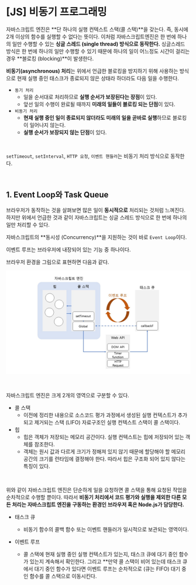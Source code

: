 # [JS] 비동기 프로그래밍

자바스크립트 엔진은 **단 하나의 실행 컨텍스트 스택(콜 스택)**을 갖는다. 즉, 동시에 2개 이상의 함수를 실행할 수 없다는 뜻이다. 이처럼 자바스크립트엔진은 한 번에 하나의 일만 수행할 수 있는 **싱글 스레드 (single thread) 방식으로 동작한다.** 싱글스레드 방식은 한 번에 하나의 일만 수행할 수 있기 때문에 하나의 일이 어느정도 시간이 걸리는 경우 **블로킹 (blocking)**이 발생한다.

**비동기(asynchronous) 처리**는 위에서 언급한 블로킹을 방지하기 위해 사용하는 방식으로 현재 실행 중인 태스크가 종료되지 않은 상태라 하더라도 다음 일을 수행한다.

- `동기 처리`
  - 일을 순서대로 처리하므로 **실행 순서가 보장된다는 장점**이 있다.
  - 앞선 일의 수행이 완료될 때까지 **미래의 일들이 블로킹 되는 단점**이 있다.
- `비동기 처리`
  - **현재 실행 중인 일이 종료되지 않더라도 미래의 일을 곧바로 실행**하므로 블로킹이 일어나지 않는다.
  - **실행 순서가 보장되지 않는 단점**이 있다.

<br>

`setTimeout`, `setInterval`, `HTTP 요청`, `이벤트 핸들러`는 비동기 처리 방식으로 동작한다.

<br>

## 1. Event Loop와 Task Queue

브라우저가 동작하는 것을 살펴보면 많은 일이 **동시적으로** 처리되는 것처럼 느껴진다. 하지만 위에서 언급한 것과 같이 자바스크립트는 싱글 스레드 방식으로 한 번에 하나의 일만 처리할 수 있다.

자바스크립트의 **동시성 (Concurrency)**을 지원하는 것이 바로 `Event Loop`이다.

이벤트 루프는 브라우저에 내장되어 있는 기능 중 하나이다.

브라우저 환경을 그림으로 표현하면 다음과 같다.

![](10_asynchronous.assets/browserenv.jpg)

<br>

자바스크립트 엔진은 크게 2개의 영역으로 구분할 수 있다.

- 콜 스택
  - 이전에 정리한 내용으로 소스코드 평가 과정에서 생성된 실행 컨텍스트가 추가되고 제거되는 스택 (LIFO) 자료구조인 실행 컨텍스트 스택이 콜 스택이다.
- 힙
  - 힙은 객체가 저장되는 메모리 공간이다. 실행 컨텍스트는 힙에 저장되어 있는 객체를 참조한다.
  - 객체는 원시 값과 다르게 크기가 정해져 있지 않기 때문에 할당해야 할 메모리 공간의 크기를 런타임에 결정해야 한다. 따라서 힙은 구조화 되어 있지 않다는 특징이 있다.

<br>

위와 같이 자바스크립트 엔진은 단순하게 일을 요청하면 콜 스택을 통해 요청된 작업을 순차적으로 수행할 뿐이다. 따라서 **비동기 처리에서 코드 평가와 실행을 제외한 다른 모든 처리는 자바스크립트 엔진을 구동하는 환경인 브라우저 혹은 Node.js가 담당한다.**

- 태스크 큐

  - 비동기 함수의 콜백 함수 또는 이벤트 핸들러가 일시적으로 보관되는 영역이다.

- 이벤트 루프

  - 콜 스택에 현재 실행 중인 실행 컨텍스트가 있는지, 태스크 큐에 대기 중인 함수가 있는지 계속해서 확인한다. 그리고 **만약 콜 스택이 비어 있는데 태스크 큐에서 대기 중인 함수가 있다면 이벤트 루프는 순차적으로 (큐는 FIFO) 대기 중인 함수를 콜 스택으로 이동시킨다.

  